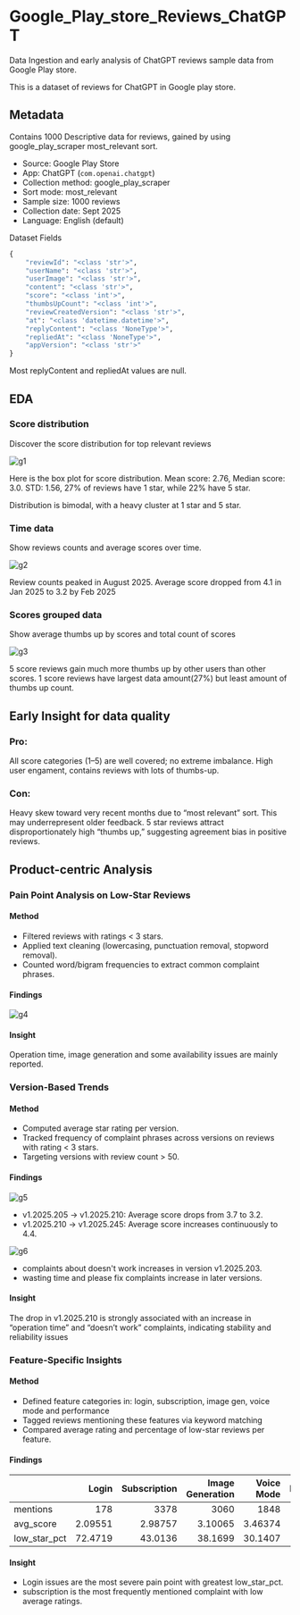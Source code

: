 # Google_Play_store_Reviews_ChatGPT
Data Ingestion and early analysis of ChatGPT reviews sample data from Google Play store.

This is a dataset of reviews for ChatGPT in Google play store.

## Metadata
Contains 1000 Descriptive data for reviews, gained by using google_play_scraper most_relevant sort.

- Source: Google Play Store
- App: ChatGPT (`com.openai.chatgpt`)
- Collection method: google_play_scraper
- Sort mode: most_relevant
- Sample size: 1000 reviews
- Collection date: Sept 2025
- Language: English (default)

Dataset Fields
```python
{
    "reviewId": "<class 'str'>",
    "userName": "<class 'str'>",
    "userImage": "<class 'str'>",
    "content": "<class 'str'>",
    "score": "<class 'int'>",
    "thumbsUpCount": "<class 'int'>",
    "reviewCreatedVersion": "<class 'str'>",
    "at": "<class 'datetime.datetime'>",
    "replyContent": "<class 'NoneType'>",
    "repliedAt": "<class 'NoneType'>",
    "appVersion": "<class 'str'>"
}
```
Most replyContent and repliedAt values are null.

## EDA

### Score distribution
Discover the score distribution for top relevant reviews

![g1](score_distribution.png?v=2025-09-10)

Here is the box plot for score distribution. Mean score: 2.76, Median score: 3.0. STD: 1.56, 27% of reviews have 1 star, while 22% have 5 star.

Distribution is bimodal, with a heavy cluster at 1 star and 5 star.

### Time data
Show reviews counts and average scores over time.

![g2](time_data.png?v=2025-09-10)

Review counts peaked in August 2025. Average score dropped from 4.1 in Jan 2025 to 3.2 by Feb 2025

### Scores grouped data
Show average thumbs up by scores and total count of scores

![g3](score_thumbs_up_count.png?v=2025-09-10)

5 score reviews gain much more thumbs up by other users than other scores.
1 score reviews have largest data amount(27%) but least amount of thumbs up count.

## Early Insight for data quality
### Pro:
All score categories (1–5) are well covered; no extreme imbalance.
High user engament, contains reviews with lots of thumbs-up.

### Con:
Heavy skew toward very recent months due to “most relevant” sort. This may underrepresent older feedback.
5 star reviews attract disproportionately high “thumbs up,” suggesting agreement bias in positive reviews.

## Product-centric Analysis
### Pain Point Analysis on Low-Star Reviews
#### Method
- Filtered reviews with ratings < 3 stars.
- Applied text cleaning (lowercasing, punctuation removal, stopword removal).
- Counted word/bigram frequencies to extract common complaint phrases.

#### Findings
![g4](complaints_words.png)

#### Insight
Operation time, image generation and some availability issues are mainly reported.

### Version-Based Trends
#### Method
- Computed average star rating per version.
- Tracked frequency of complaint phrases across versions on reviews with rating < 3 stars.
- Targeting versions with review count > 50.

#### Findings
![g5](version_score.png)
- v1.2025.205 -> v1.2025.210: Average score drops from 3.7 to 3.2.
- v1.2025.210 -> v1.2025.245: Average score increases continuously to 4.4.

![g6](complaints_trend.png)
- complaints about doesn't work increases in version v1.2025.203.
- wasting time and please fix complaints increase in later versions.

#### Insight
The drop in v1.2025.210 is strongly associated with an increase in “operation time” and “doesn’t work” complaints, indicating stability and reliability issues

### Feature-Specific Insights
#### Method
- Defined feature categories in: login, subscription, image gen, voice mode and performance
- Tagged reviews mentioning these features via keyword matching
- Compared average rating and percentage of low-star reviews per feature.

#### Findings

|              |     Login |   Subscription |   Image Generation |   Voice Mode |   Performance |
|:-------------|----------:|---------------:|-------------------:|-------------:|--------------:|
| mentions     | 178       |     3378       |         3060       |   1848       |    1534       |
| avg_score    |   2.09551 |        2.98757 |            3.10065 |      3.46374 |       3.71382 |
| low_star_pct |  72.4719  |       43.0136  |           38.1699  |     30.1407  |      24.6415  |

#### Insight
- Login issues are the most severe pain point with greatest low_star_pct.
- subscription is the most frequently mentioned complaint with low average ratings.
